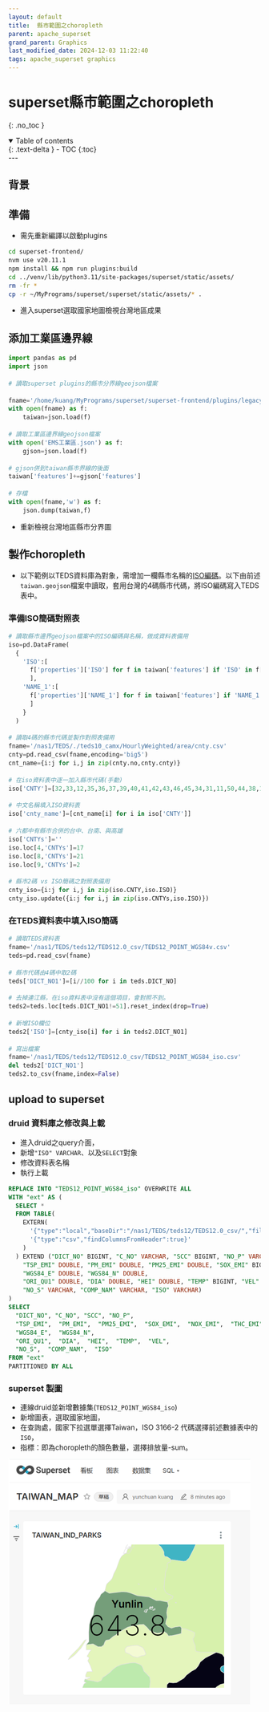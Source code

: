 ```yaml
---
layout: default
title:  縣市範圍之choropleth
parent: apache_superset
grand_parent: Graphics
last_modified_date: 2024-12-03 11:22:40
tags: apache_superset graphics
---
```


# superset縣市範圍之choropleth

{: .no_toc }

<details open markdown="block">
  <summary>
    Table of contents
  </summary>
  {: .text-delta }
- TOC
{:toc}
</details>
---

## 背景

## 準備

- 需先重新編譯以啟動plugins

```bash
cd superset-frontend/
nvm use v20.11.1
npm install && npm run plugins:build
cd ../venv/lib/python3.11/site-packages/superset/static/assets/
rm -fr *
cp -r ~/MyPrograms/superset/superset/static/assets/* .
```

- 進入superset選取國家地圖檢視台灣地區成果

## 添加工業區邊界線

```python
import pandas as pd
import json

# 讀取superset plugins的縣市分界線geojson檔案

fname='/home/kuang/MyPrograms/superset/superset-frontend/plugins/legacy-plugin-chart-country-map/src/countries/taiwan.geojson'
with open(fname) as f:
    taiwan=json.load(f)

# 讀取工業區邊界線geojson檔案
with open('EMS工業區.json') as f:
    gjson=json.load(f)

# gjson併到taiwan縣市界線的後面
taiwan['features']+=gjson['features']

# 存檔
with open(fname,'w') as f:
    json.dump(taiwan,f)

```

- 重新檢視台灣地區縣市分界圖

## 製作choropleth

- 以下範例以TEDS資料庫為對象，需增加一欄縣市名稱的[ISO編碼](https://www.ip2location.com/free/iso3166-2)。以下由前述`taiwan.geojson`檔案中讀取，套用台灣的4碼縣市代碼，將ISO編碼寫入TEDS表中。

### 準備ISO簡碼對照表

```python
# 讀取縣市邊界geojson檔案中的ISO編碼與名稱，做成資料表備用
iso=pd.DataFrame(
  {
    'ISO':[
      f['properties']['ISO'] for f in taiwan['features'] if 'ISO' in f['properties']
      ],
    'NAME_1':[
      f['properties']['NAME_1'] for f in taiwan['features'] if 'NAME_1' in f['properties']
      ]
    }
  )

# 讀取4碼的縣市代碼並製作對照表備用
fname='/nas1/TEDS/./teds10_camx/HourlyWeighted/area/cnty.csv'
cnty=pd.read_csv(fname,encoding='big5')
cnt_name={i:j for i,j in zip(cnty.no,cnty.cnty)}

# 在iso資料表中逐一加入縣市代碼(手動)
iso['CNTY']=[32,33,12,35,36,37,39,40,41,42,43,46,45,34,31,11,50,44,38,1,22]

# 中文名稱填入ISO資料表
iso['cnty_name']=[cnt_name[i] for i in iso['CNTY']]

# 六都中有縣市合併的台中、台南、與高雄
iso['CNTYs']=''
iso.loc[4,'CNTYs']=17
iso.loc[8,'CNTYs']=21
iso.loc[9,'CNTYs']=2

# 縣市2碼 vs ISO簡碼之對照表備用
cnty_iso={i:j for i,j in zip(iso.CNTY,iso.ISO)}
cnty_iso.update({i:j for i,j in zip(iso.CNTYs,iso.ISO)})

```

### 在TEDS資料表中填入ISO簡碼

```python
# 讀取TEDS資料表
fname='/nas1/TEDS/teds12/TEDS12.0_csv/TEDS12_POINT_WGS84v.csv'
teds=pd.read_csv(fname)

# 縣市代碼由4碼中取2碼
teds['DICT_NO1']=[i//100 for i in teds.DICT_NO]

# 去掉連江縣，在iso資料表中沒有這個項目，會對照不到。
teds2=teds.loc[teds.DICT_NO1!=51].reset_index(drop=True)

# 新增ISO欄位
teds2['ISO']=[cnty_iso[i] for i in teds2.DICT_NO1]

# 寫出檔案
fname='/nas1/TEDS/teds12/TEDS12.0_csv/TEDS12_POINT_WGS84_iso.csv'
del teds2['DICT_NO1']
teds2.to_csv(fname,index=False)
```

## upload to superset

### druid 資料庫之修改與上載

- 進入druid之query介面，
- 新增`"ISO" VARCHAR`、以及`SELECT`對象
- 修改資料表名稱
- 執行上載

```sql
REPLACE INTO "TEDS12_POINT_WGS84_iso" OVERWRITE ALL
WITH "ext" AS (
  SELECT *
  FROM TABLE(
    EXTERN(
      '{"type":"local","baseDir":"/nas1/TEDS/teds12/TEDS12.0_csv/","filter":"TEDS12_POINT_WGS84_iso.csv"}',
      '{"type":"csv","findColumnsFromHeader":true}'
    )
  ) EXTEND ("DICT_NO" BIGINT, "C_NO" VARCHAR, "SCC" BIGINT, "NO_P" VARCHAR, 
    "TSP_EMI" DOUBLE, "PM_EMI" DOUBLE, "PM25_EMI" DOUBLE, "SOX_EMI" BIGINT, "NOX_EMI" DOUBLE, "THC_EMI" DOUBLE, "NMHC_EMI" DOUBLE, "CO_EMI" BIGINT, "PB_EMI" BIGINT, 
    "WGS84_E" DOUBLE, "WGS84_N" DOUBLE, 
    "ORI_QU1" DOUBLE, "DIA" DOUBLE, "HEI" DOUBLE, "TEMP" BIGINT, "VEL" DOUBLE, 
    "NO_S" VARCHAR, "COMP_NAM" VARCHAR, "ISO" VARCHAR)
)
SELECT
  "DICT_NO", "C_NO", "SCC", "NO_P",
  "TSP_EMI",  "PM_EMI",  "PM25_EMI",  "SOX_EMI",  "NOX_EMI",  "THC_EMI",  "NMHC_EMI", "CO_EMI",  "PB_EMI",
  "WGS84_E",  "WGS84_N",
  "ORI_QU1",  "DIA",  "HEI",  "TEMP",  "VEL",
  "NO_S",  "COMP_NAM",  "ISO"
FROM "ext"
PARTITIONED BY ALL
```

### superset 製圖

- 連線druid並新增數據集(`TEDS12_POINT_WGS84_iso`)
- 新增圖表，選取國家地圖，
- 在查詢處，國家下拉選單選擇Taiwan，ISO 3166-2 代碼選擇前述數據表中的`ISO`，
- 指標：即為choropleth的顏色數量，選擇排放量-sum。

![](2024-12-03-12-56-45.png)